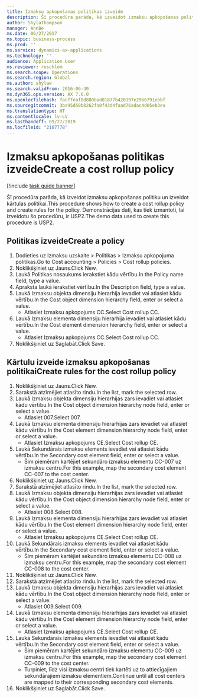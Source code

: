 ```yaml
---
title: Izmaksu apkopošanas politikas izveide
description: Šī procedūra parāda, kā izveidot izmaksu apkopošanas politiku un izveidot kārtulas politikai.
author: ShylaThompson
manager: AnnBe
ms.date: 06/27/2017
ms.topic: business-process
ms.prod: ''
ms.service: dynamics-ax-applications
ms.technology: ''
audience: Application User
ms.reviewer: roschlom
ms.search.scope: Operations
ms.search.region: Global
ms.author: shylaw
ms.search.validFrom: 2016-06-30
ms.dyn365.ops.version: AX 7.0.0
ms.openlocfilehash: facffeaf8d880bad01877b420197e29b6791ebbf
ms.sourcegitcommit: 3ba95d50b8262fa0f43d4faad76adac4d05eb3ea
ms.translationtype: HT
ms.contentlocale: lv-LV
ms.lasthandoff: 09/27/2019
ms.locfileid: "2187778"
---
```

# <a name="create-a-cost-rollup-policy"></a><span data-ttu-id="0328c-103">Izmaksu apkopošanas politikas izveide</span><span class="sxs-lookup"><span data-stu-id="0328c-103">Create a cost rollup policy</span></span>

[!include [task guide banner](../../includes/task-guide-banner.md)]

<span data-ttu-id="0328c-104">Šī procedūra parāda, kā izveidot izmaksu apkopošanas politiku un izveidot kārtulas politikai.</span><span class="sxs-lookup"><span data-stu-id="0328c-104">This procedure shows how to create a cost rollup policy and create rules for the policy.</span></span> <span data-ttu-id="0328c-105">Demonstrācijas dati, kas tiek izmantoti, lai izveidotu šo procedūru, ir USP2.</span><span class="sxs-lookup"><span data-stu-id="0328c-105">The demo data used to create this procedure is USP2.</span></span>


## <a name="create-a-policy"></a><span data-ttu-id="0328c-106">Politikas izveide</span><span class="sxs-lookup"><span data-stu-id="0328c-106">Create a policy</span></span>
1. <span data-ttu-id="0328c-107">Dodieties uz Izmaksu uzskaite > Politikas > Izmaksu apkopojuma politikas.</span><span class="sxs-lookup"><span data-stu-id="0328c-107">Go to Cost accounting > Policies > Cost rollup policies.</span></span>
2. <span data-ttu-id="0328c-108">Noklikšķiniet uz Jauns.</span><span class="sxs-lookup"><span data-stu-id="0328c-108">Click New.</span></span>
3. <span data-ttu-id="0328c-109">Laukā Politikas nosaukums ierakstiet kādu vērtību.</span><span class="sxs-lookup"><span data-stu-id="0328c-109">In the Policy name field, type a value.</span></span>
4. <span data-ttu-id="0328c-110">Apraksta laukā ierakstiet vērtību.</span><span class="sxs-lookup"><span data-stu-id="0328c-110">In the Description field, type a value.</span></span>
5. <span data-ttu-id="0328c-111">Laukā Izmaksu objekta dimensiju hierarhija ievadiet vai atlasiet kādu vērtību.</span><span class="sxs-lookup"><span data-stu-id="0328c-111">In the Cost object dimension hierarchy field, enter or select a value.</span></span>
    * <span data-ttu-id="0328c-112">Atlasiet Izmaksu apkopojums CC.</span><span class="sxs-lookup"><span data-stu-id="0328c-112">Select Cost rollup CC.</span></span>  
6. <span data-ttu-id="0328c-113">Laukā Izmaksu elementa dimensiju hierarhija ievadiet vai atlasiet kādu vērtību.</span><span class="sxs-lookup"><span data-stu-id="0328c-113">In the Cost element dimension hierarchy field, enter or select a value.</span></span>
    * <span data-ttu-id="0328c-114">Atlasiet Izmaksu apkopojums CC.</span><span class="sxs-lookup"><span data-stu-id="0328c-114">Select Cost rollup CC.</span></span>  
7. <span data-ttu-id="0328c-115">Noklikšķiniet uz Saglabāt.</span><span class="sxs-lookup"><span data-stu-id="0328c-115">Click Save.</span></span>

## <a name="create-rules-for-the-cost-rollup-policy"></a><span data-ttu-id="0328c-116">Kārtulu izveide izmaksu apkopošanas politikai</span><span class="sxs-lookup"><span data-stu-id="0328c-116">Create rules for the cost rollup policy</span></span>
1. <span data-ttu-id="0328c-117">Noklikšķiniet uz Jauns.</span><span class="sxs-lookup"><span data-stu-id="0328c-117">Click New.</span></span>
2. <span data-ttu-id="0328c-118">Sarakstā atzīmējiet atlasīto rindu.</span><span class="sxs-lookup"><span data-stu-id="0328c-118">In the list, mark the selected row.</span></span>
3. <span data-ttu-id="0328c-119">Laukā Izmaksu objekta dimensiju hierarhijas zars ievadiet vai atlasiet kādu vērtību.</span><span class="sxs-lookup"><span data-stu-id="0328c-119">In the Cost object dimension hierarchy node field, enter or select a value.</span></span>
    * <span data-ttu-id="0328c-120">Atlasiet 007.</span><span class="sxs-lookup"><span data-stu-id="0328c-120">Select 007.</span></span>  
4. <span data-ttu-id="0328c-121">Laukā Izmaksu elementa dimensiju hierarhijas zars ievadiet vai atlasiet kādu vērtību.</span><span class="sxs-lookup"><span data-stu-id="0328c-121">In the Cost element dimension hierarchy node field, enter or select a value.</span></span>
    * <span data-ttu-id="0328c-122">Atlasiet Izmaksu apkopojums CE.</span><span class="sxs-lookup"><span data-stu-id="0328c-122">Select Cost rollup CE.</span></span>  
5. <span data-ttu-id="0328c-123">Laukā Sekundārais izmaksu elements ievadiet vai atlasiet kādu vērtību.</span><span class="sxs-lookup"><span data-stu-id="0328c-123">In the Secondary cost element field, enter or select a value.</span></span>
    * <span data-ttu-id="0328c-124">Šim piemēram kartējiet sekundāro izmaksu elementu CC-007 uz izmaksu centru.</span><span class="sxs-lookup"><span data-stu-id="0328c-124">For this example, map the secondary cost element CC-007 to the cost center.</span></span>  
6. <span data-ttu-id="0328c-125">Noklikšķiniet uz Jauns.</span><span class="sxs-lookup"><span data-stu-id="0328c-125">Click New.</span></span>
7. <span data-ttu-id="0328c-126">Sarakstā atzīmējiet atlasīto rindu.</span><span class="sxs-lookup"><span data-stu-id="0328c-126">In the list, mark the selected row.</span></span>
8. <span data-ttu-id="0328c-127">Laukā Izmaksu objekta dimensiju hierarhijas zars ievadiet vai atlasiet kādu vērtību.</span><span class="sxs-lookup"><span data-stu-id="0328c-127">In the Cost object dimension hierarchy node field, enter or select a value.</span></span>
    * <span data-ttu-id="0328c-128">Atlasiet 008.</span><span class="sxs-lookup"><span data-stu-id="0328c-128">Select 008.</span></span>  
9. <span data-ttu-id="0328c-129">Laukā Izmaksu elementa dimensiju hierarhijas zars ievadiet vai atlasiet kādu vērtību.</span><span class="sxs-lookup"><span data-stu-id="0328c-129">In the Cost element dimension hierarchy node field, enter or select a value.</span></span>
    * <span data-ttu-id="0328c-130">Atlasiet Izmaksu apkopojums CE.</span><span class="sxs-lookup"><span data-stu-id="0328c-130">Select Cost rollup CE.</span></span>  
10. <span data-ttu-id="0328c-131">Laukā Sekundārais izmaksu elements ievadiet vai atlasiet kādu vērtību.</span><span class="sxs-lookup"><span data-stu-id="0328c-131">In the Secondary cost element field, enter or select a value.</span></span>
    * <span data-ttu-id="0328c-132">Šim piemēram kartējiet sekundāro izmaksu elementu CC-008 uz izmaksu centru.</span><span class="sxs-lookup"><span data-stu-id="0328c-132">For this example, map the secondary cost element CC-008 to the cost center.</span></span>  
11. <span data-ttu-id="0328c-133">Noklikšķiniet uz Jauns.</span><span class="sxs-lookup"><span data-stu-id="0328c-133">Click New.</span></span>
12. <span data-ttu-id="0328c-134">Sarakstā atzīmējiet atlasīto rindu.</span><span class="sxs-lookup"><span data-stu-id="0328c-134">In the list, mark the selected row.</span></span>
13. <span data-ttu-id="0328c-135">Laukā Izmaksu objekta dimensiju hierarhijas zars ievadiet vai atlasiet kādu vērtību.</span><span class="sxs-lookup"><span data-stu-id="0328c-135">In the Cost object dimension hierarchy node field, enter or select a value.</span></span>
    * <span data-ttu-id="0328c-136">Atlasiet 009.</span><span class="sxs-lookup"><span data-stu-id="0328c-136">Select 009.</span></span>  
14. <span data-ttu-id="0328c-137">Laukā Izmaksu elementa dimensiju hierarhijas zars ievadiet vai atlasiet kādu vērtību.</span><span class="sxs-lookup"><span data-stu-id="0328c-137">In the Cost element dimension hierarchy node field, enter or select a value.</span></span>
    * <span data-ttu-id="0328c-138">Atlasiet Izmaksu apkopojums CE.</span><span class="sxs-lookup"><span data-stu-id="0328c-138">Select Cost rollup CE.</span></span>  
15. <span data-ttu-id="0328c-139">Laukā Sekundārais izmaksu elements ievadiet vai atlasiet kādu vērtību.</span><span class="sxs-lookup"><span data-stu-id="0328c-139">In the Secondary cost element field, enter or select a value.</span></span>
    * <span data-ttu-id="0328c-140">Šim piemēram kartējiet sekundāro izmaksu elementu CC-009 uz izmaksu centru.</span><span class="sxs-lookup"><span data-stu-id="0328c-140">For this example, map the secondary cost element CC-009 to the cost center.</span></span>  
    * <span data-ttu-id="0328c-141">Turpiniet, līdz visi izmaksu centri tiek kartēti uz to attiecīgajiem sekundārajiem izmaksu elementiem.</span><span class="sxs-lookup"><span data-stu-id="0328c-141">Continue until all cost centers are mapped to their corresponding secondary cost elements.</span></span>  
16. <span data-ttu-id="0328c-142">Noklikšķiniet uz Saglabāt.</span><span class="sxs-lookup"><span data-stu-id="0328c-142">Click Save.</span></span>

